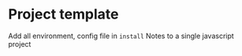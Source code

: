 # Project template

Add all environment, config file in `install` Notes to a single javascript project
